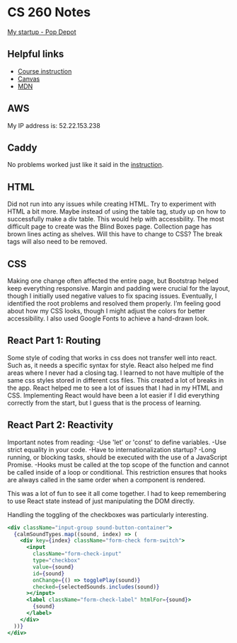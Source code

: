 # CS 260 Notes

[My startup - Pop Depot](https://popdepot.click)

## Helpful links

- [Course instruction](https://github.com/webprogramming260)
- [Canvas](https://byu.instructure.com)
- [MDN](https://developer.mozilla.org)

## AWS

My IP address is: 52.22.153.238 


## Caddy

No problems worked just like it said in the [instruction](https://github.com/webprogramming260/.github/blob/main/profile/webServers/https/https.md).

## HTML

Did not run into any issues while creating HTML. Try to experiment with HTML a bit more. Maybe instead of using the table tag, study up on how to successfully make a div table. This would help with accessbility. The most difficult page to create was the Blind Boxes page. Collection page has brown lines acting as shelves. Will this have to change to CSS? The break tags will also need to be removed. 

## CSS

Making one change often affected the entire page, but Bootstrap helped keep everything responsive. Margin and padding were crucial for the layout, though I initially used negative values to fix spacing issues. Eventually, I identified the root problems and resolved them properly. I’m feeling good about how my CSS looks, though I might adjust the colors for better accessibility. I also used Google Fonts to achieve a hand-drawn look.

## React Part 1: Routing

Some style of coding that works in css does not transfer well into react. Such as, it needs a specific syntax for style. React also helped me find areas where I never had a closing tag. I learned to not have multiple of the same css styles stored in different css files. This created a lot of breaks in the app. React helped me to see a lot of issues that I had in my HTML and CSS. Implementing React would have been a lot easier if I did everything correctly from the start, but I guess that is the process of learning.

## React Part 2: Reactivity

Important notes from reading:
-Use 'let' or 'const' to define variables. 
-Use strict equality in your code.
-Have to internationalization startup?
-Long running, or blocking tasks, should be executed with the use of a JavaScript Promise.
-Hooks must be called at the top scope of the function and cannot be called inside of a loop or conditional. This restriction ensures that hooks are always called in the same order when a component is rendered.

This was a lot of fun to see it all come together. I had to keep remembering to use React state instead of just manipulating the DOM directly.

Handling the toggling of the checkboxes was particularly interesting.

```jsx
<div className="input-group sound-button-container">
  {calmSoundTypes.map((sound, index) => (
    <div key={index} className="form-check form-switch">
      <input
        className="form-check-input"
        type="checkbox"
        value={sound}
        id={sound}
        onChange={() => togglePlay(sound)}
        checked={selectedSounds.includes(sound)}
      ></input>
      <label className="form-check-label" htmlFor={sound}>
        {sound}
      </label>
    </div>
  ))}
</div>
```
